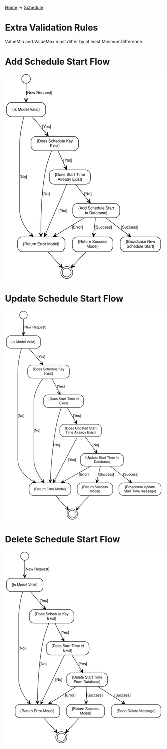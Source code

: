 [Home](../index.md) -> [Schedule](index.md)

# Extra Validation Rules
ValueMin and ValueMax must differ by at least MinimumDifference.

# Add Schedule Start Flow
![Add Schedule Start Flow](ScheduleStart/AddScheduleStartFlow.svg)
# Update Schedule Start Flow
![Update Schedule Start Flow](ScheduleStart/UpdateScheduleStartFlow.svg)
# Delete Schedule Start Flow
![Delete Schedule Start Flow](ScheduleStart/DeleteScheduleStartFlow.svg)